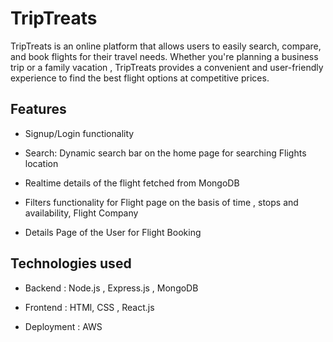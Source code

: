 
# TripTreats

TripTreats is an online platform that allows users to easily search, compare, and book flights for their travel needs. Whether you're planning a business trip or a family vacation , TripTreats provides a convenient and user-friendly experience to find the best flight options at competitive prices.


## Features

- Signup/Login functionality 
- Search: Dynamic search bar on the home page for searching Flights location
- Realtime details of the flight fetched from MongoDB
- Filters functionality for Flight page on the basis of time , stops and availability, Flight Company

- Details Page of the User for Flight Booking




## Technologies used
 
 - Backend : Node.js , Express.js , MongoDB

 - Frontend : HTMl, CSS , React.js

 - Deployment : AWS